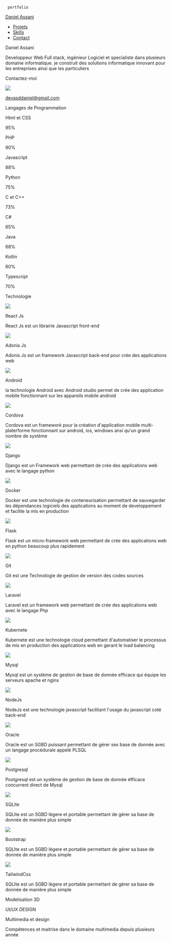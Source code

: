      portfolio

[Daniel Assani](#)

*   [Projets](#)
*   [Skills](#)
*   [Contact](#)

Daniel Assani

Developpeur Web Full stack, ingénieur Logiciel et specialiste dans plusieurs domaine informatique. je construit des solutions informatique innovant pour les entreprises ainsi que les particuliers

Contactez-moi

![](images/profile.png)

devasddaniel@gmail.com

Langages de Programmation

Html et CSS

95%

PHP

90%

Javascript

88%

Python

75%

C et C++

73%

C#

65%

Java

68%

Kotlin

60%

Typescript

70%

Technologie

![](images/react.png)

React Js

React Js est un librairie Javascript front-end

![](images/adonisjs.png)

Adonis Js

Adonis Js est un framework Javascript back-end pour crée des applications web

![](images/android.jpg)

Android

la technologie Android avec Android studio permet de crée des application mobile fonctionnant sur les appareils mobile android

![](images/cordova.png)

Cordova

Cordova est un framework pour la création d'application mobile multi-platerforme fonctionnant sur android, ios, windows ansi qu'un grand nombre de système

![](images/django.jpg)

Django

Django est un Framework web permettant de crée des applications web avec le langage python

![](images/docker.png)

Docker

Docker est une technologie de conteneurisation permettant de sauvegarder les dépendances logiciels des applications au moment de developpement et facilite la mis en production

![](images/flask.png)

Flask

Flask est un micro-framework web permettant de crée des applications web en python beaucoup plus rapidement

![](images/git.jpg)

Git

Git est une Technologie de gestion de version des codes sources

![](images/laravel.png)

Laravel

Laravel est un framework web permettant de crée des applications web avec le langage Php

![](images/kubernete.png)

Kubernete

Kubernete est une technologie cloud permettant d'automatiser le processus de mis en production des applications web en gerant le load balancing

![](images/mysql.jpg)

Mysql

Mysql est un système de gestion de base de donnée efficace qui équipe les serveurs apache et nginx

![](images/node.png)

NodeJs

NodeJs est une technologie javascript facilitant l'usage du javascript coté back-end

![](images/oracle.png)

Oracle

Oracle est un SGBD puissant permettant de gérer ses base de donnée avec un langage procédurale appelé PLSQL

![](images/postgresql.png)

Postgresql

Postgresql est un système de gestion de base de donnée éfficace concurrent direct de Mysql

![](images/sqlite.jpg)

SQLite

SQLIte est un SGBD lègere et portable permettant de gérer sa base de donnée de manière plus simple

![](images/sqlite.jpg)

Bootstrap

SQLIte est un SGBD lègere et portable permettant de gérer sa base de donnée de manière plus simple

![](images/sqlite.jpg)

TailwindCss

SQLIte est un SGBD lègere et portable permettant de gérer sa base de donnée de manière plus simple

Modelisation 3D

UI/UX DESIGN

Multimedia et design

Compétences et maitrise dans le domaine multimedia depuis plusieurs année